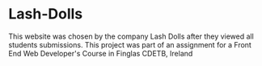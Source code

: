 # Lash-Dolls

This website was chosen by the company Lash Dolls after they viewed all students submissions. This project was part of an assignment for a Front End Web Developer's Course in Finglas CDETB, Ireland

